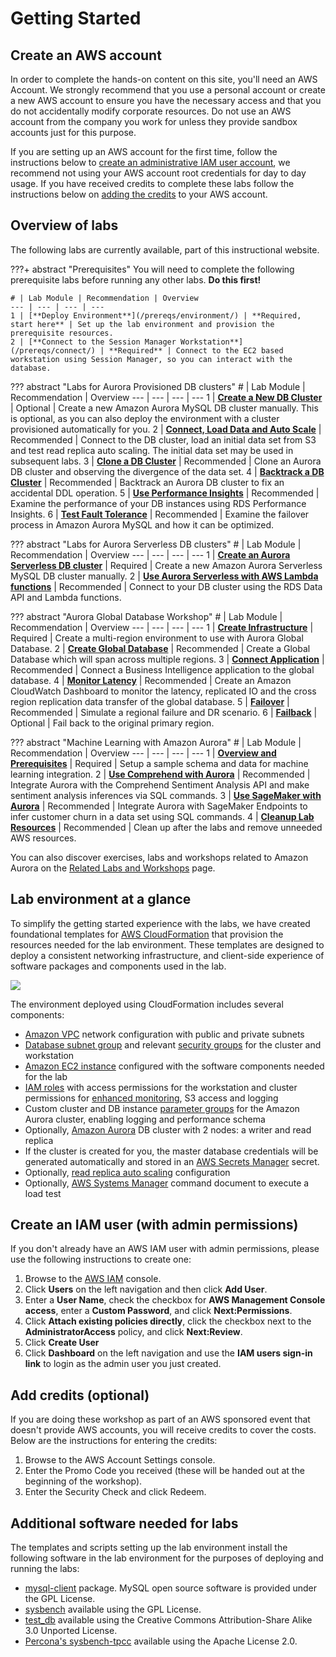 # Getting Started

## Create an AWS account
In order to complete the hands-on content on this site, you'll need an AWS Account. We strongly recommend that you use a personal account or create a new AWS account to ensure you have the necessary access and that you do not accidentally modify corporate resources. Do not use an AWS account from the company you work for unless they provide sandbox accounts just for this purpose.

If you are setting up an AWS account for the first time, follow the instructions below to [create an administrative IAM user account](#create-an-iam-user-with-admin-permissions), we recommend not using your AWS account root credentials for day to day usage. If you have received credits to complete these labs follow the instructions below on [adding the credits](#add-credits-optional) to your AWS account.

## Overview of labs

The following labs are currently available, part of this instructional website.

???+ abstract "Prerequisites"
    You will need to complete the following prerequisite labs before running any other labs. **Do this first!**

    # | Lab Module | Recommendation | Overview
    --- | --- | --- | ---
    1 | [**Deploy Environment**](/prereqs/environment/) | **Required, start here** | Set up the lab environment and provision the prerequisite resources.
    2 | [**Connect to the Session Manager Workstation**](/prereqs/connect/) | **Required** | Connect to the EC2 based workstation using Session Manager, so you can interact with the database.


??? abstract "Labs for Aurora Provisioned DB clusters"
    # | Lab Module | Recommendation | Overview
    --- | --- | --- | ---
    1 | [**Create a New DB Cluster**](/provisioned/create/) | Optional | Create a new Amazon Aurora MySQL DB cluster manually. This is optional, as you can also deploy the environment with a cluster provisioned automatically for you.
    2 | [**Connect, Load Data and Auto Scale**](/provisioned/interact/) | Recommended | Connect to the DB cluster, load an initial data set from S3 and test read replica auto scaling. The initial data set may be used in subsequent labs.
    3 | [**Clone a DB Cluster**](/provisioned/clone/) | Recommended | Clone an Aurora DB cluster and observing the divergence of the data set.
    4 | [**Backtrack a DB Cluster**](/provisioned/backtrack/) | Recommended | Backtrack an Aurora DB cluster to fix an accidental DDL operation.
    5 | [**Use Performance Insights**](/provisioned/perf-insights/) | Recommended | Examine the performance of your DB instances using RDS Performance Insights.
    6 | [**Test Fault Tolerance**](/provisioned/failover/) | Recommended | Examine the failover process in Amazon Aurora MySQL and how it can be optimized.


??? abstract "Labs for Aurora Serverless DB clusters"
    # | Lab Module | Recommendation | Overview
    --- | --- | --- | ---
    1 | [**Create an Aurora Serverless DB cluster**](/serverless/create/) | Required | Create a new Amazon Aurora Serverless MySQL DB cluster manually.
    2 | [**Use Aurora Serverless with AWS Lambda functions**](/serverless/dataapi/) | Recommended | Connect to your DB cluster using the RDS Data API and Lambda functions.


??? abstract "Aurora Global Database Workshop"
    # | Lab Module | Recommendation | Overview
    --- | --- | --- | ---
    1 | [**Create Infrastructure**](/global/create/) | Required | Create a multi-region environment to use with Aurora Global Database.
    2 | [**Create Global Database**](/global/gdb/) | Recommended | Create a Global Database which will span across multiple regions.
    3 | [**Connect Application**](/global/biapp/) | Recommended | Connect a Business Intelligence application to the global database.
    4 | [**Monitor Latency**](/global/cw/) | Recommended | Create an Amazon CloudWatch Dashboard to monitor the latency, replicated IO and the cross region replication data transfer of the global database.
    5 | [**Failover**](/global/failover/) | Recommended | Simulate a regional failure and DR scenario.
    6 | [**Failback**](/global/failback/) | Optional | Fail back to the original primary region.


??? abstract "Machine Learning with Amazon Aurora"
    # | Lab Module | Recommendation | Overview
    --- | --- | --- | ---
    1 | [**Overview and Prerequisites**](/ml/overview/) | Required | Setup a sample schema and data for machine learning integration.
    2 | [**Use Comprehend with Aurora**](/ml/comprehend/) | Recommended | Integrate Aurora with the Comprehend Sentiment Analysis API and make sentiment analysis inferences via SQL commands.
    3 | [**Use SageMaker with Aurora**](/ml/sagemaker/) | Recommended | Integrate Aurora with SageMaker Endpoints to infer customer churn in a data set using SQL commands.
    4 | [**Cleanup Lab Resources**](/ml/cleanup/) | Recommended | Clean up after the labs and remove unneeded AWS resources.       


You can also discover exercises, labs and workshops related to Amazon Aurora on the [Related Labs and Workshops](/related/labs/) page.

## Lab environment at a glance

To simplify the getting started experience with the labs, we have created foundational templates for <a href="https://aws.amazon.com/cloudformation/" target="_blank">AWS CloudFormation</a> that provision the resources needed for the lab environment. These templates are designed to deploy a consistent networking infrastructure, and client-side experience of software packages and components used in the lab.

<div class="architecture"><img src="/assets/images/generic-architecture.png"></div>

The environment deployed using CloudFormation includes several components:

*	<a href="https://docs.aws.amazon.com/vpc/latest/userguide/what-is-amazon-vpc.html" target="_blank">Amazon VPC</a> network configuration with public and private subnets
*	<a href="https://docs.aws.amazon.com/AmazonRDS/latest/UserGuide/USER_VPC.WorkingWithRDSInstanceinaVPC.html#USER_VPC.Subnets" target="_blank">Database subnet group</a> and relevant <a href="https://docs.aws.amazon.com/vpc/latest/userguide/VPC_SecurityGroups.html" target="_blank">security groups</a> for the cluster and workstation
*	<a href="https://docs.aws.amazon.com/AWSEC2/latest/UserGuide/Instances.html" target="_blank">Amazon EC2 instance</a> configured with the software components needed for the lab
*	<a href="https://docs.aws.amazon.com/IAM/latest/UserGuide/id_roles.html" target="_blank">IAM roles</a> with access permissions for the workstation and cluster permissions for <a href="https://docs.aws.amazon.com/AmazonRDS/latest/UserGuide/USER_Monitoring.OS.html" target="_blank">enhanced monitoring</a>, S3 access and logging
*	Custom cluster and DB instance <a href="https://docs.aws.amazon.com/AmazonRDS/latest/UserGuide/USER_WorkingWithParamGroups.html" target="_blank">parameter groups</a> for the Amazon Aurora cluster, enabling logging and performance schema
*	Optionally, <a href="https://docs.aws.amazon.com/AmazonRDS/latest/AuroraUserGuide/CHAP_AuroraOverview.html" target="_blank">Amazon Aurora</a> DB cluster with 2 nodes: a writer and read replica
* If the cluster is created for you, the master database credentials will be generated automatically and stored in an <A href="https://docs.aws.amazon.com/secretsmanager/latest/userguide/intro.html" target="_blank">AWS Secrets Manager</a> secret.
*	Optionally, <a href="https://docs.aws.amazon.com/AmazonRDS/latest/AuroraUserGuide/Aurora.Integrating.AutoScaling.html" target="_blank">read replica auto scaling</a> configuration
*	Optionally, <a href="https://docs.aws.amazon.com/systems-manager/latest/userguide/what-is-systems-manager.html" target="_blank">AWS Systems Manager</a> command document to execute a load test

## Create an IAM user (with admin permissions)
If you don't already have an AWS IAM user with admin permissions, please use the following instructions to create one:

1. Browse to the <a href="https://console.aws.amazon.com/iam/" target="_blank">AWS IAM</a> console.
2. Click **Users** on the left navigation and then click **Add User**.
3. Enter a **User Name**, check the checkbox for **AWS Management Console access**, enter a **Custom Password**, and click **Next:Permissions**.
4. Click **Attach existing policies directly**, click the checkbox next to the **AdministratorAccess** policy, and click **Next:Review**.
5. Click **Create User**
6. Click **Dashboard** on the left navigation and use the **IAM users sign-in link** to login as the admin user you just created.


## Add credits (optional)
If you are doing these workshop as part of an AWS sponsored event that doesn't provide AWS accounts, you will receive credits to cover the costs. Below are the instructions for entering the credits:

1. Browse to the AWS Account Settings console.
2. Enter the Promo Code you received (these will be handed out at the beginning of the workshop).
3. Enter the Security Check and click Redeem.

## Additional software needed for labs

The templates and scripts setting up the lab environment install the following software in the lab environment for the purposes of deploying and running the labs:

* [mysql-client](https://dev.mysql.com/doc/refman/5.6/en/programs-client.html) package. MySQL open source software is provided under the GPL License.
* [sysbench](https://github.com/akopytov/sysbench) available using the GPL License.
* [test_db](https://github.com/datacharmer/test_db) available using the Creative Commons Attribution-Share Alike 3.0 Unported License.
* [Percona's sysbench-tpcc](https://github.com/Percona-Lab/sysbench-tpcc) available using the Apache License 2.0.
